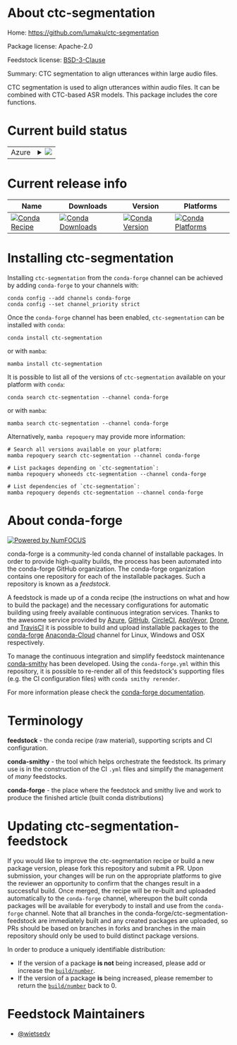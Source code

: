 About ctc-segmentation
======================

Home: https://github.com/lumaku/ctc-segmentation

Package license: Apache-2.0

Feedstock license: [BSD-3-Clause](https://github.com/conda-forge/ctc-segmentation-feedstock/blob/main/LICENSE.txt)

Summary: CTC segmentation to align utterances within large audio files.

CTC segmentation is used to align utterances within audio files. It can be combined with CTC-based ASR models. This package includes the core functions.

Current build status
====================


<table>
    
  <tr>
    <td>Azure</td>
    <td>
      <details>
        <summary>
          <a href="https://dev.azure.com/conda-forge/feedstock-builds/_build/latest?definitionId=17539&branchName=main">
            <img src="https://dev.azure.com/conda-forge/feedstock-builds/_apis/build/status/ctc-segmentation-feedstock?branchName=main">
          </a>
        </summary>
        <table>
          <thead><tr><th>Variant</th><th>Status</th></tr></thead>
          <tbody><tr>
              <td>linux_64_numpy1.20python3.7.____cpython</td>
              <td>
                <a href="https://dev.azure.com/conda-forge/feedstock-builds/_build/latest?definitionId=17539&branchName=main">
                  <img src="https://dev.azure.com/conda-forge/feedstock-builds/_apis/build/status/ctc-segmentation-feedstock?branchName=main&jobName=linux&configuration=linux_64_numpy1.20python3.7.____cpython" alt="variant">
                </a>
              </td>
            </tr><tr>
              <td>linux_64_numpy1.20python3.8.____cpython</td>
              <td>
                <a href="https://dev.azure.com/conda-forge/feedstock-builds/_build/latest?definitionId=17539&branchName=main">
                  <img src="https://dev.azure.com/conda-forge/feedstock-builds/_apis/build/status/ctc-segmentation-feedstock?branchName=main&jobName=linux&configuration=linux_64_numpy1.20python3.8.____cpython" alt="variant">
                </a>
              </td>
            </tr><tr>
              <td>linux_64_numpy1.20python3.9.____cpython</td>
              <td>
                <a href="https://dev.azure.com/conda-forge/feedstock-builds/_build/latest?definitionId=17539&branchName=main">
                  <img src="https://dev.azure.com/conda-forge/feedstock-builds/_apis/build/status/ctc-segmentation-feedstock?branchName=main&jobName=linux&configuration=linux_64_numpy1.20python3.9.____cpython" alt="variant">
                </a>
              </td>
            </tr><tr>
              <td>linux_64_numpy1.21python3.10.____cpython</td>
              <td>
                <a href="https://dev.azure.com/conda-forge/feedstock-builds/_build/latest?definitionId=17539&branchName=main">
                  <img src="https://dev.azure.com/conda-forge/feedstock-builds/_apis/build/status/ctc-segmentation-feedstock?branchName=main&jobName=linux&configuration=linux_64_numpy1.21python3.10.____cpython" alt="variant">
                </a>
              </td>
            </tr><tr>
              <td>osx_64_numpy1.20python3.7.____cpython</td>
              <td>
                <a href="https://dev.azure.com/conda-forge/feedstock-builds/_build/latest?definitionId=17539&branchName=main">
                  <img src="https://dev.azure.com/conda-forge/feedstock-builds/_apis/build/status/ctc-segmentation-feedstock?branchName=main&jobName=osx&configuration=osx_64_numpy1.20python3.7.____cpython" alt="variant">
                </a>
              </td>
            </tr><tr>
              <td>osx_64_numpy1.20python3.8.____cpython</td>
              <td>
                <a href="https://dev.azure.com/conda-forge/feedstock-builds/_build/latest?definitionId=17539&branchName=main">
                  <img src="https://dev.azure.com/conda-forge/feedstock-builds/_apis/build/status/ctc-segmentation-feedstock?branchName=main&jobName=osx&configuration=osx_64_numpy1.20python3.8.____cpython" alt="variant">
                </a>
              </td>
            </tr><tr>
              <td>osx_64_numpy1.20python3.9.____cpython</td>
              <td>
                <a href="https://dev.azure.com/conda-forge/feedstock-builds/_build/latest?definitionId=17539&branchName=main">
                  <img src="https://dev.azure.com/conda-forge/feedstock-builds/_apis/build/status/ctc-segmentation-feedstock?branchName=main&jobName=osx&configuration=osx_64_numpy1.20python3.9.____cpython" alt="variant">
                </a>
              </td>
            </tr><tr>
              <td>osx_64_numpy1.21python3.10.____cpython</td>
              <td>
                <a href="https://dev.azure.com/conda-forge/feedstock-builds/_build/latest?definitionId=17539&branchName=main">
                  <img src="https://dev.azure.com/conda-forge/feedstock-builds/_apis/build/status/ctc-segmentation-feedstock?branchName=main&jobName=osx&configuration=osx_64_numpy1.21python3.10.____cpython" alt="variant">
                </a>
              </td>
            </tr><tr>
              <td>win_64_numpy1.20python3.7.____cpython</td>
              <td>
                <a href="https://dev.azure.com/conda-forge/feedstock-builds/_build/latest?definitionId=17539&branchName=main">
                  <img src="https://dev.azure.com/conda-forge/feedstock-builds/_apis/build/status/ctc-segmentation-feedstock?branchName=main&jobName=win&configuration=win_64_numpy1.20python3.7.____cpython" alt="variant">
                </a>
              </td>
            </tr><tr>
              <td>win_64_numpy1.20python3.8.____cpython</td>
              <td>
                <a href="https://dev.azure.com/conda-forge/feedstock-builds/_build/latest?definitionId=17539&branchName=main">
                  <img src="https://dev.azure.com/conda-forge/feedstock-builds/_apis/build/status/ctc-segmentation-feedstock?branchName=main&jobName=win&configuration=win_64_numpy1.20python3.8.____cpython" alt="variant">
                </a>
              </td>
            </tr><tr>
              <td>win_64_numpy1.20python3.9.____cpython</td>
              <td>
                <a href="https://dev.azure.com/conda-forge/feedstock-builds/_build/latest?definitionId=17539&branchName=main">
                  <img src="https://dev.azure.com/conda-forge/feedstock-builds/_apis/build/status/ctc-segmentation-feedstock?branchName=main&jobName=win&configuration=win_64_numpy1.20python3.9.____cpython" alt="variant">
                </a>
              </td>
            </tr><tr>
              <td>win_64_numpy1.21python3.10.____cpython</td>
              <td>
                <a href="https://dev.azure.com/conda-forge/feedstock-builds/_build/latest?definitionId=17539&branchName=main">
                  <img src="https://dev.azure.com/conda-forge/feedstock-builds/_apis/build/status/ctc-segmentation-feedstock?branchName=main&jobName=win&configuration=win_64_numpy1.21python3.10.____cpython" alt="variant">
                </a>
              </td>
            </tr>
          </tbody>
        </table>
      </details>
    </td>
  </tr>
</table>

Current release info
====================

| Name | Downloads | Version | Platforms |
| --- | --- | --- | --- |
| [![Conda Recipe](https://img.shields.io/badge/recipe-ctc--segmentation-green.svg)](https://anaconda.org/conda-forge/ctc-segmentation) | [![Conda Downloads](https://img.shields.io/conda/dn/conda-forge/ctc-segmentation.svg)](https://anaconda.org/conda-forge/ctc-segmentation) | [![Conda Version](https://img.shields.io/conda/vn/conda-forge/ctc-segmentation.svg)](https://anaconda.org/conda-forge/ctc-segmentation) | [![Conda Platforms](https://img.shields.io/conda/pn/conda-forge/ctc-segmentation.svg)](https://anaconda.org/conda-forge/ctc-segmentation) |

Installing ctc-segmentation
===========================

Installing `ctc-segmentation` from the `conda-forge` channel can be achieved by adding `conda-forge` to your channels with:

```
conda config --add channels conda-forge
conda config --set channel_priority strict
```

Once the `conda-forge` channel has been enabled, `ctc-segmentation` can be installed with `conda`:

```
conda install ctc-segmentation
```

or with `mamba`:

```
mamba install ctc-segmentation
```

It is possible to list all of the versions of `ctc-segmentation` available on your platform with `conda`:

```
conda search ctc-segmentation --channel conda-forge
```

or with `mamba`:

```
mamba search ctc-segmentation --channel conda-forge
```

Alternatively, `mamba repoquery` may provide more information:

```
# Search all versions available on your platform:
mamba repoquery search ctc-segmentation --channel conda-forge

# List packages depending on `ctc-segmentation`:
mamba repoquery whoneeds ctc-segmentation --channel conda-forge

# List dependencies of `ctc-segmentation`:
mamba repoquery depends ctc-segmentation --channel conda-forge
```


About conda-forge
=================

[![Powered by
NumFOCUS](https://img.shields.io/badge/powered%20by-NumFOCUS-orange.svg?style=flat&colorA=E1523D&colorB=007D8A)](https://numfocus.org)

conda-forge is a community-led conda channel of installable packages.
In order to provide high-quality builds, the process has been automated into the
conda-forge GitHub organization. The conda-forge organization contains one repository
for each of the installable packages. Such a repository is known as a *feedstock*.

A feedstock is made up of a conda recipe (the instructions on what and how to build
the package) and the necessary configurations for automatic building using freely
available continuous integration services. Thanks to the awesome service provided by
[Azure](https://azure.microsoft.com/en-us/services/devops/), [GitHub](https://github.com/),
[CircleCI](https://circleci.com/), [AppVeyor](https://www.appveyor.com/),
[Drone](https://cloud.drone.io/welcome), and [TravisCI](https://travis-ci.com/)
it is possible to build and upload installable packages to the
[conda-forge](https://anaconda.org/conda-forge) [Anaconda-Cloud](https://anaconda.org/)
channel for Linux, Windows and OSX respectively.

To manage the continuous integration and simplify feedstock maintenance
[conda-smithy](https://github.com/conda-forge/conda-smithy) has been developed.
Using the ``conda-forge.yml`` within this repository, it is possible to re-render all of
this feedstock's supporting files (e.g. the CI configuration files) with ``conda smithy rerender``.

For more information please check the [conda-forge documentation](https://conda-forge.org/docs/).

Terminology
===========

**feedstock** - the conda recipe (raw material), supporting scripts and CI configuration.

**conda-smithy** - the tool which helps orchestrate the feedstock.
                   Its primary use is in the construction of the CI ``.yml`` files
                   and simplify the management of *many* feedstocks.

**conda-forge** - the place where the feedstock and smithy live and work to
                  produce the finished article (built conda distributions)


Updating ctc-segmentation-feedstock
===================================

If you would like to improve the ctc-segmentation recipe or build a new
package version, please fork this repository and submit a PR. Upon submission,
your changes will be run on the appropriate platforms to give the reviewer an
opportunity to confirm that the changes result in a successful build. Once
merged, the recipe will be re-built and uploaded automatically to the
`conda-forge` channel, whereupon the built conda packages will be available for
everybody to install and use from the `conda-forge` channel.
Note that all branches in the conda-forge/ctc-segmentation-feedstock are
immediately built and any created packages are uploaded, so PRs should be based
on branches in forks and branches in the main repository should only be used to
build distinct package versions.

In order to produce a uniquely identifiable distribution:
 * If the version of a package **is not** being increased, please add or increase
   the [``build/number``](https://docs.conda.io/projects/conda-build/en/latest/resources/define-metadata.html#build-number-and-string).
 * If the version of a package **is** being increased, please remember to return
   the [``build/number``](https://docs.conda.io/projects/conda-build/en/latest/resources/define-metadata.html#build-number-and-string)
   back to 0.

Feedstock Maintainers
=====================

* [@wietsedv](https://github.com/wietsedv/)

